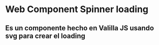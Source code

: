 # Web Component Spinner loading

## Es un componente hecho en Valilla JS usando svg para crear el loading

